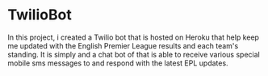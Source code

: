 # TwilioBot
In this project, i created a Twilio bot that is hosted on Heroku that help keep me updated with the English Premier League results and each team's standing.
It is simply and a chat bot of that is able to receive various special mobile sms messages to and respond with the latest EPL updates.
